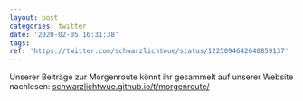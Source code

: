 ```yaml
---
layout: post
categories: twitter
date: '2020-02-05 16:31:38'
tags: 
ref: 'https://twitter.com/schwarzlichtwue/status/1225094642640859137'
---
```

Unserer Beiträge zur Morgenroute könnt ihr gesammelt auf unserer Website nachlesen: [schwarzlichtwue.github.io/t/morgenroute/](https://schwarzlichtwue.github.io/t/morgenroute/)
